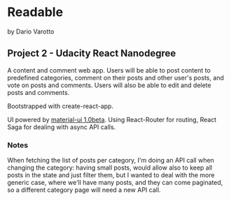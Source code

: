 Readable
=====

by Dario Varotto

## Project 2 - Udacity React Nanodegree

A content and comment web app.
 Users will be able to post content to predefined categories, comment on their posts and 
 other user's posts, and vote on posts and comments.
 Users will also be able to edit and delete posts and comments.
 
Bootstrapped with create-react-app.

UI powered by [material-ui 1.0beta](https://material-ui-next.com).
Using React-Router for routing, React Saga for dealing with async API calls. 

### Notes

When fetching the list of posts per category, I'm doing an API call when changing the category:
having small posts, would allow also to keep all posts in the state and just filter them,
but I wanted to deal with the more generic case, where we'll have many posts, and they can
come paginated, so a different category page will need a new API call.


